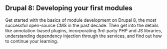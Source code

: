 <!--
{
"name": "readme",
"version" : "0.1",
"title" : "Drupal 8: Developing your first modules",
"description" : "Get started with the basics of module development on Drupal 8, the most successful open-source CMS in the past decade. Then get into the details like annotation-based plugins, incorporating 3rd-party PHP and JS libraries, understanding dependency injection through the services, and find out how to continue your learning.",
"freshnessDate" : 2015-11-24,
"author" : "CSÉCSY László",
"license" : "CC BY 4.0",
"contact" : {"email" : "laszlo.csecsy@pronovix.com"}
}
-->

## Drupal 8: Developing your first modules

Get started with the basics of module development on Drupal 8, the most successful open-source CMS in the past decade. Then get into the details like annotation-based plugins, incorporating 3rd-party PHP and JS libraries, understanding dependency injection through the services, and find out how to continue your learning.
